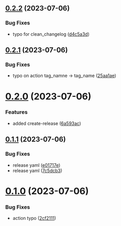 ## [0.2.2](https://github.com/henrynoowah/blog/compare/v0.2.1...v0.2.2) (2023-07-06)


### Bug Fixes

* typo for clean_changelog ([d4c5a3d](https://github.com/henrynoowah/blog/commit/d4c5a3dbff98ff032a91816db2b974067120cf1c))



## [0.2.1](https://github.com/henrynoowah/blog/compare/v0.2.0...v0.2.1) (2023-07-06)


### Bug Fixes

* typo on action tag_namne -> tag_name ([25aa1ae](https://github.com/henrynoowah/blog/commit/25aa1aea7973bf0679d6e520dc67272a967a39c9))



# [0.2.0](https://github.com/henrynoowah/blog/compare/v0.1.1...v0.2.0) (2023-07-06)


### Features

* added create-release ([6a593ac](https://github.com/henrynoowah/blog/commit/6a593acfa7e45def43892acfd2d90a71384b6fe0))



## [0.1.1](https://github.com/henrynoowah/blog/compare/v0.1.0...v0.1.1) (2023-07-06)


### Bug Fixes

* release yaml ([e01717e](https://github.com/henrynoowah/blog/commit/e01717e686ebf35592f92cd4ec56672410697921))
* release yaml ([7c5dcb3](https://github.com/henrynoowah/blog/commit/7c5dcb33b256232fdee10378f4279e61104467ae))



# [0.1.0](https://github.com/henrynoowah/blog/compare/v0.0.0...v0.1.0) (2023-07-06)


### Bug Fixes

* action typo ([2cf2111](https://github.com/henrynoowah/blog/commit/2cf21116964ed42241138f606f3225c3335a3fe3))



